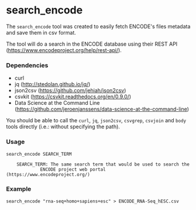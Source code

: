 search_encode
=============

The `search_encode` tool was created to easily fetch ENCODE's files metadata and save them in csv format.

The tool will do a search in the ENCODE database using their REST API
(https://www.encodeproject.org/help/rest-api/).

### Dependencies
* curl
* jq (http://stedolan.github.io/jq/)
* json2csv (https://github.com/jehiah/json2csv)
* csvkit (https://csvkit.readthedocs.org/en/0.9.0/)
* Data Science at the Command Line (https://github.com/jeroenjanssens/data-science-at-the-command-line)

You should be able to call the `curl`, `jq`, `json2csv`, `csvgrep`, `csvjoin` and `body` tools directly (i.e.: without specifying the path).

### Usage
```
search_encode SEARCH_TERM

	SEARCH_TERM: The same search term that would be used to search the
		     ENCODE project web portal (https://www.encodeproject.org/)
```

### Example
```
search_encode "rna-seq+homo+sapiens+esc" > ENCODE_RNA-Seq_hESC.csv
```

